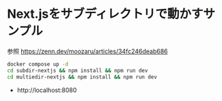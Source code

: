 # Next.jsをサブディレクトリで動かすサンプル

参照 https://zenn.dev/moozaru/articles/34fc246deab686

```bash
docker compose up -d
cd subdir-nextjs && npm install && npm run dev
cd multiedir-nextjs && npm install && npm run dev
```

- http://localhost:8080

